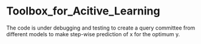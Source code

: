 # Toolbox_for_Acitive_Learning
The code is under debugging and testing to create a query committee from different models to make step-wise prediction of x for the optimum y.
